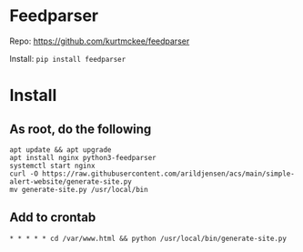 # Feedparser
Repo: https://github.com/kurtmckee/feedparser

Install: `pip install feedparser`

# Install

## As root, do the following
```
apt update && apt upgrade
apt install nginx python3-feedparser
systemctl start nginx
curl -O https://raw.githubusercontent.com/arildjensen/acs/main/simple-alert-website/generate-site.py
mv generate-site.py /usr/local/bin
```

## Add to crontab
`* * * * * cd /var/www.html && python /usr/local/bin/generate-site.py`